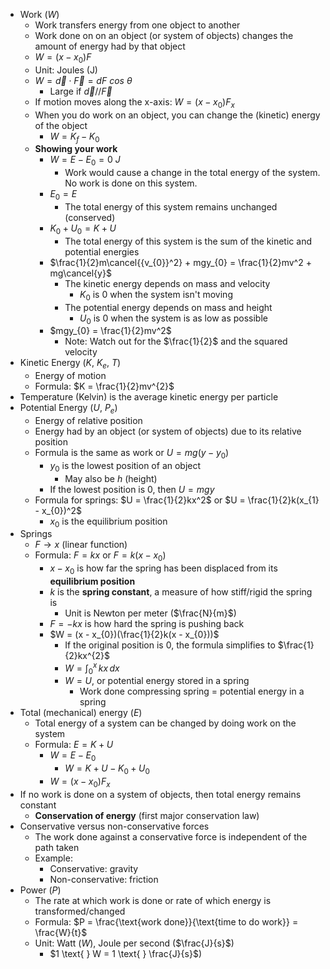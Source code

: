 - Work ($W$)
  - Work transfers energy from one object to another
  - Work done on on an object (or system of objects) changes the amount of energy had by that object
  - $W = (x - x_{0})F$
  - Unit: Joules (J)
  - $W = \overrightarrow{d} \cdot \overrightarrow{F} = dF \text{ } cos \text{ } \theta$
    - Large if $\overrightarrow{d} // \overrightarrow{F}$
  - If motion moves along the x-axis: $W = (x - x_{0})F_{x}$
  - When you do work on an object, you can change the (kinetic) energy of the object
    - $W = K_{f} - K_{0}$
  - **Showing your work**
    - $W = E - E_{0} = 0 \text{ } J$
      - Work would cause a change in the total energy of the system. No work is done on this system.
    - $E_{0} = E$
      - The total energy of this system remains unchanged (conserved)
    - $K_{0} + U_{0} = K + U$
      - The total energy of this system is the sum of the kinetic and potential energies
    - $\frac{1}{2}m\cancel{{v_{0}}^2} + mgy_{0} = \frac{1}{2}mv^2 + mg\cancel{y}$
      - The kinetic energy depends on mass and velocity
        - $K_{0}$ is 0 when the system isn't moving
      - The potential energy depends on mass and height
        - $U_{0}$ is 0 when the system is as low as possible
    - $mgy_{0} = \frac{1}{2}mv^2$
      - Note: Watch out for the $\frac{1}{2}$ and the squared velocity
- Kinetic Energy ($K$, $K_{e}$, $T$)
  - Energy of motion
  - Formula: $K = \frac{1}{2}mv^{2}$
- Temperature (Kelvin) is the average kinetic energy per particle
- Potential Energy ($U$, $P_{e}$)
  - Energy of relative position
  - Energy had by an object (or system of objects) due to its relative position
  - Formula is the same as work or $U = mg(y - y_{0})$
    - $y_{0}$ is the lowest position of an object
      - May also be $h$ (height)
    - If the lowest position is 0, then $U = mgy$
  - Formula for springs: $U = \frac{1}{2}kx^2$ or $U = \frac{1}{2}k(x_{1} - x_{0})^2$
    - $x_{0}$ is the equilibrium position
- Springs
  - $F \rightarrow x$ (linear function)
  - Formula: $F = kx$ or $F = k(x - x_{0})$
    - $x - x_{0}$ is how far the spring has been displaced from its **equilibrium position**
    - $k$ is the **spring constant**, a measure of how stiff/rigid the spring is
      - Unit is Newton per meter ($\frac{N}{m}$)
    - $F = -kx$ is how hard the spring is pushing back
    - $W = (x - x_{0})(\frac{1}{2}k(x - x_{0}))$
      - If the original position is 0, the formula simplifies to $\frac{1}{2}kx^{2}$
      - $W = \int_{0}^{x} \,kx \,dx$
      - $W = U$, or potential energy stored in a spring
        - Work done compressing spring = potential energy in a spring
- Total (mechanical) energy ($E$)
  - Total energy of a system can be changed by doing work on the system
  - Formula: $E = K + U$
      - $W = E - E_{0}$
        - $W = K + U - K_{0} + U_{0}$
      - $W = (x - x_{0})F_{x}$
- If no work is done on a system of objects, then total energy remains constant
  - **Conservation of energy** (first major conservation law)
- Conservative versus non-conservative forces
  - The work done against a conservative force is independent of the path taken
  - Example:
    - Conservative: gravity
    - Non-conservative: friction
- Power ($P$)
  - The rate at which work is done or rate of which energy is transformed/changed
  - Formula: $P = \frac{\text{work done}}{\text{time to do work}} = \frac{W}{t}$
  - Unit: Watt ($W$), Joule per second ($\frac{J}{s}$)
    - $1 \text{ } W = 1 \text{ } \frac{J}{s}$)